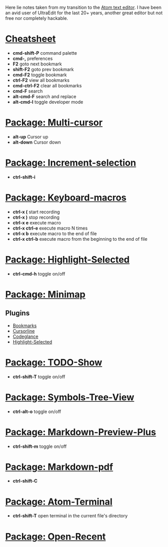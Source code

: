 Here lie notes taken from my transition to the [Atom text editor](http://atom.io/).  I have been an avid user of UltraEdit for the last 20+ years, another great editor but not free nor completely hackable.


# [Cheatsheet](https://gist.github.com/chrissimpkins/5bf5686bae86b8129bee#atom_cmd_palette)
* **cmd-shift-P**  command palette
* **cmd-,**        preferences
* **F2**           goto next bookmark
* **shift-F2**     goto prev bookmark
* **cmd-F2**       toggle bookmark
* **ctrl-F2**      view all bookmarks
* **cmd-ctrl-F2**  clear all bookmarks
* **cmd-F**        search
* **alt-cmd-F**    search and replace
* **alt-cmd-I**    toggle developer mode

# [Package: Multi-cursor](https://atom.io/packages/multi-cursor)
* **alt-up**       Cursor up
* **alt-down**     Cursor down

# [Package: Increment-selection](https://atom.io/packages/increment-selection)
* **ctrl-shift-i**

# [Package: Keyboard-macros](https://atom.io/packages/atom-keyboard-macros)
* **ctrl-x (**      start recording
* **ctrl-x )**      stop recording
* **ctrl-x e**      execute macro
* **ctrl-x ctrl-e** execute macro N times
* **ctrl-x b**      execute macro to the end of file
* **ctrl-x ctrl-b** execute macro from the beginning to the end of file

# [Package: Highlight-Selected](https://atom.io/packages/highlight-selected)
* **ctrl-cmd-h**    toggle on/off

# [Package: Minimap](https://atom.io/packages/minimap)

## Plugins

* [Bookmarks](https://atom.io/packages/minimap-bookmarks)
* [Cursorline](https://atom.io/packages/minimap-cursorline)
* [Codeglance](https://atom.io/packages/minimap-codeglance)
* [Highlight-Selected](https://atom.io/packages/minimap-highlight-selected)

# [Package: TODO-Show](https://atom.io/packages/todo-show)
* **ctrl-shift-T**  toggle on/off

# [Package: Symbols-Tree-View](https://atom.io/packages/symbols-tree-view)
* **ctrl-alt-o**    toggle on/off

# [Package: Markdown-Preview-Plus](https://github.com/Galadirith/markdown-preview-plus)
* **ctrl-shift-m**  toggle on/off

# [Package: Markdown-pdf](https://github.com/travs/markdown-pdf)
* **ctrl-shift-C**

# [Package: Atom-Terminal](https://atom.io/packages/atom-terminal)
* **ctrl-shift-T**  open terminal in the current file's directory

# [Package: Open-Recent](https://atom.io/packages/open-recent)
